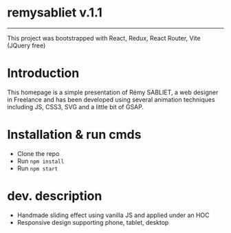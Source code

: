 # remysabliet v.1.1
---
This project was bootstrapped with React, Redux, React Router, Vite (JQuery free)

# Introduction
This homepage is a simple presentation of Rémy SABLIET, a web designer in Freelance and has been developed using 
several animation techniques including JS, CSS3, SVG and a little bit of GSAP.

# Installation & run cmds
- Clone the repo
- Run `npm install`
- Run `npm start`

# dev. description
- Handmade sliding effect using vanilla JS and applied under an HOC
- Responsive design supporting phone, tablet, desktop 
